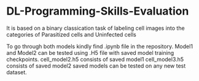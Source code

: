 # DL-Programming-Skills-Evaluation

It is based on a binary classication task of labeling cell images into the categories of Parasitized cells and Uninfected cells

To go through both models kindly find .ipynb file in the repository.
Model1 and Model2 can be tested using .H5 file with saved model training checkpoints. 
cell_model2.h5 consists of saved model1
cell_model3.h5 consists of saved model2
saved models can be tested on any new test dataset. 
